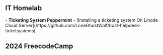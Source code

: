 


<h2>IT Homelab</h2>
- <b>Ticketing System Peppermint</b>
  - [Installing a ticketing system On Linode Cloud Server](https://github.com/LoneGhostWolf/host-helpdesk-ticketsystems)
<!--
- <b>Microsoft Office 365 - Administration Center</b>
  - [Exchange/Outlook Set up](https://github.com/LoneGhostWolf/MS365-Outlook)
-->


<h2>2024 FreecodeCamp</h2>


<br>

<!--
<h2>Utah Valley University: IT Courses</h2>
-->
<!--
<h2>IT UVU Projects</h2>

  - [Link](https://github.com/LoneGhostWolf/ITUVUProjects)

<img src="https://i.imgur.com/T73L7LM.png" height="65%" width="65%" alt="blank"/>
-->


<!--
- <b>PowerShell</b>
  - [Windows EventLog: Failed RDP Logins Source IP to full GeoData Conversion](https://github.com/joshmadakor1/Sentinel-Lab)
  - [JWipe (Disk Wiping Utility)](https://github.com/joshmadakor1/Jwipe.PowerShell)
  - [Active Directory Bulk User Creation](https://github.com/joshmadakor1/AD_PS)
  - [FIM (File Integrity Monitor)](https://github.com/joshmadakor1/PowerShell-Integrity-FIM)
- <b>C# (.NET Desktop Applications)</b>
  - [Ransomware Proof of Concept (Encrypter)](https://github.com/joshmadakor1/EncrypterPOC)
  - [Ransomware Proof of Concept (Decrypter)](https://github.com/joshmadakor1/DecrypterPOC)
  - [Keylogger with Email Capability](https://github.com/joshmadakor1/Key-Logger-With-Email)
- <b>Python</b>
  - [Package Delivery Application (Datastructures and Algorithms Demo)](https://github.com/joshmadakor1/Package-Delivery-Pathfinding-Algorithm)
-->
  

<!--
<b>Remote (Under construction) </b>
  - []()
  - 
- <b>Microsoft Office 365 </b>
  - [Installing a ticketing system with Linode](https://github.com/jily2-tech/host-helpdesk-ticketsystems)

<h2>Utah Valley University (Canvas.instructure.com)</h2>


-->
